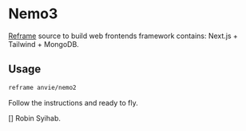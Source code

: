 # Nemo3

[Reframe](https://github.com/ansvia/reframe) source to build web frontends framework contains: Next.js + Tailwind + MongoDB.

## Usage

```bash
reframe anvie/nemo2
```

Follow the instructions and ready to fly.

[] Robin Syihab.